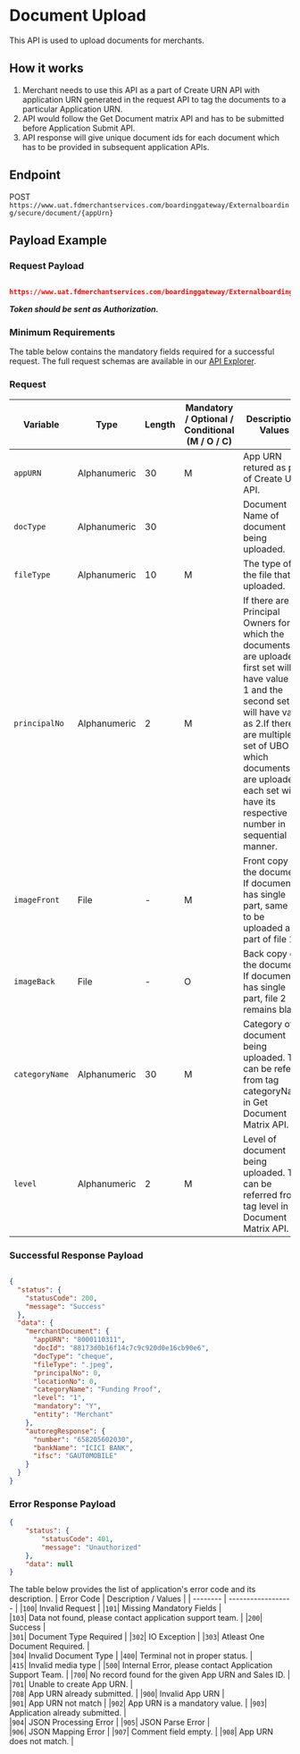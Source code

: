 # Document Upload

This API is used to upload documents for merchants.

## How it works
1. Merchant needs to use this API as a part of Create URN API with application URN generated in the request API to tag the documents to 
   a particular Application URN.
2. API would follow the Get Document matrix API and has to be submitted before Application Submit API.
3. API response will give unique document ids for each document which has to be provided in subsequent application APIs. 

## Endpoint

POST `https://www.uat.fdmerchantservices.com/boardinggateway/Externalboarding/secure/document/{appUrn}`

## Payload Example

### Request Payload

```json

https://www.uat.fdmerchantservices.com/boardinggateway/Externalboarding/secure/document/10000745

```
  
***Token should be sent as Authorization.***

### Minimum Requirements

The table below contains the mandatory fields required for a successful request. The full request schemas are available in our [API Explorer](../api/?type=get&path=/Externalboarding/secure/document/{appUrn}).

### Request
| Variable | Type | Length |  Mandatory / Optional / Conditional  (M / O / C)  | Description / Values |
| -------- | ------- | -- | ------------ | ------------------ |
|`appURN`|Alphanumeric|30|M|App URN retured as part of Create URN API.|
|`docType`|Alphanumeric|30||Document Name of document being uploaded. |
|`fileType`|Alphanumeric|10|M|The type of the file that is uploaded.|
|`principalNo`|Alphanumeric|2|M|If there are 2 Principal Owners for which the documents are uploaded, first set will have value as 1 and the second set will have value as 2.If there are multiple set of UBO for which documents are uploaded, each set will have its respective number in sequential manner.|
|`imageFront`|File|-|M|Front copy of the document. If document has single part, same has to be uploaded as part of file 1. |
|`imageBack`|File|-|O|Back copy of the document. If document has single part, file 2 remains blank.|
|`categoryName`|Alphanumeric|30|M|Category of document being uploaded. This can be refered from tag categoryName in Get Document Matrix API.|
|`level`|Alphanumeric|2|M|Level of document being uploaded. This can be referred from tag level in Get Document Matrix API.|


### Successful Response Payload

```json

{
  "status": {
    "statusCode": 200,
    "message": "Success"
  },
  "data": {
    "merchantDocument": {
      "appURN": "8000110311",
      "docId": "88173d0b16f14c7c9c920d0e16cb90e6",
      "docType": "cheque",
      "fileType": ".jpeg",
      "principalNo": 0,
      "locationNo": 0,
      "categoryName": "Funding Proof",
      "level": "1",
      "mandatory": "Y",
      "entity": "Merchant"
    },
    "autoregResponse": {
      "number": "658205602030",
      "bankName": "ICICI BANK",
      "ifsc": "GAUT0MOBILE"
    }
  }
}
```

### Error Response Payload

```json
{
	"status": {
		"statusCode": 401,
		"message": "Unauthorized"
	},
	"data": null
}
```

The table below provides the list of application's error code and its description.
| Error Code |  Description / Values |
| --------  | ------------------ |
|`100`| Invalid Request |
|`101`| Missing Mandatory Fields |  
|`103`| Data not found, please contact application support team. |
|`200`| Success |  
|`301`| Document Type Required |
|`302`| IO Exception |
|`303`| Atleast One Document Required. |  
|`304`| Invalid Document Type |
|`400`| Terminal not in proper status. |  
|`415`| Invalid media type |
|`500`| Internal Error, please contact Application Support Team. |
|`700`| No record found for the given App URN and Sales ID. |
|`701`| Unable to create App URN. |  
|`708`| App URN already submitted. |
|`900`| Invalid App URN |  
|`901`| App URN not match |
|`902`| App URN is a mandatory value. |
|`903`| Application already submitted. |  
|`904`| JSON Processing Error |
|`905`| JSON Parse Error |  
|`906`| JSON Mapping Error |
|`907`| Comment field empty. |
|`908`| App URN does not match. |
